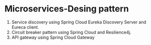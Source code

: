 # Microservices-Desing pattern
1. Service discovery using Spring Cloud Eureka Discovery Server and Eureca client.
2. Circuit breaker pattern using Spring Cloud and Resilience4j.
3. API gateway using Spring Cloud Gateway
